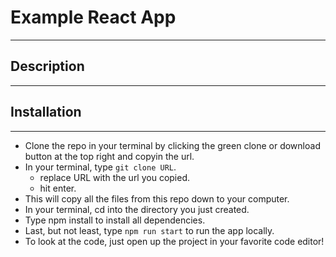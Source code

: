 # Example React App

---

## Description

---

## Installation

---
* Clone the repo in your terminal by clicking the green clone or download button at the top right and copyin the url.
* In your terminal, type `git clone URL`.
  * replace URL with the url you copied.
  * hit enter.
* This will copy all the files from this repo down to your computer.
* In your terminal, cd into the directory you just created.
* Type npm install to install all dependencies.
* Last, but not least, type `npm run start` to run the app locally.
* To look at the code, just open up the project in your favorite code editor!
